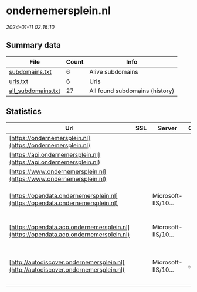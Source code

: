 # ondernemersplein.nl
*2024-01-11 02:16:10*
## Summary data
| File       | Count | Info |
|------------|-------|------|
|[subdomains.txt](/data/ondernemersplein.nl/subdomains.txt)|6|Alive subdomains|
|[urls.txt](/data/ondernemersplein.nl/urls.txt)|6|Urls|
|[all_subdomains.txt](/data/ondernemersplein.nl/all_subdomains.txt)|27|All found subdomains (history)|
## Statistics
| Url | SSL | Server | Cookie | HSTS | CSP | XFO | XXP | RP | Tech |Title |
|------------|-------|------|------|------|------|------|------|------|------|------|
|[https://ondernemersplein.nl](https://ondernemersplein.nl)| || |:white_check_mark: | | 1:white_check_mark: | 2:white_check_mark: | 3:white_check_mark: |HSTS||
|[https://api.ondernemersplein.nl](https://api.ondernemersplein.nl)| || |:white_check_mark: | | 1:white_check_mark: | 2:white_check_mark: | 3:white_check_mark: |HSTS||
|[https://www.ondernemersplein.nl](https://www.ondernemersplein.nl)| || |:white_check_mark: | | 1:white_check_mark: | 2:white_check_mark: | 3:white_check_mark: |HSTS||
|[https://opendata.ondernemersplein.nl](https://opendata.ondernemersplein.nl)| |Microsoft-IIS/10...| |:white_check_mark: | | | | 3:white_check_mark: |HSTS IIS:10.0 Windows Server||
|[https://opendata.acp.ondernemersplein.nl](https://opendata.acp.ondernemersplein.nl)| |Microsoft-IIS/10...| |:white_check_mark: | | | | 3:white_check_mark: |HSTS IIS:10.0 Windows Server||
|[http://autodiscover.ondernemersplein.nl](http://autodiscover.ondernemersplein.nl)| |Microsoft-IIS/10...|:white_check_mark: |:white_check_mark: | | 1:white_check_mark: | 2:white_check_mark: | 3:white_check_mark: |IIS:10.0 Microsoft ASP.NET Windows Server||